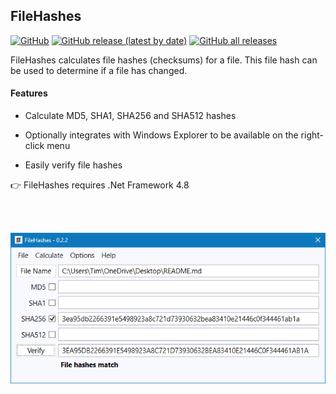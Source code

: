 ## FileHashes
[![GitHub](https://img.shields.io/github/license/Timthreetwelve/FileHashes?style=plastic)](https://github.com/Timthreetwelve/FileHashes/blob/main/LICENSE)
[![GitHub release (latest by date)](https://img.shields.io/github/v/release/Timthreetwelve/FileHashes?style=plastic)](https://github.com/Timthreetwelve/FileHashes/releases/latest) 
[![GitHub all releases](https://img.shields.io/github/downloads/Timthreetwelve/FileHashes/total?style=plastic)](https://github.com/Timthreetwelve/FileHashes/releases) 

FileHashes calculates file hashes (checksums) for a file. This file hash can be used to determine if a file has changed.

#### Features

* Calculate MD5, SHA1, SHA256 and SHA512 hashes

* Optionally integrates with Windows Explorer to be available on the right-click menu

* Easily verify file hashes

👉  FileHashes requires .Net Framework 4.8 
  
  <br/><br/>
  
![FileHashes screenshot](/Images/FileHashes1.png)
